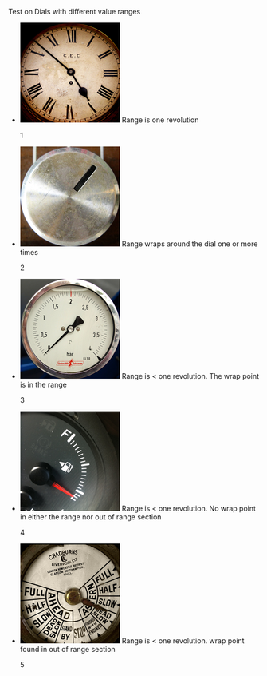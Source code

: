 Test on Dials with different value ranges

<span id="dial_container1"></span> <span id="dial_container2"></span> <span id="dial_container3"></span> <span id="dial_container4"></span> <span id="dial_container5"></span> <span id="dial_container6"></span>

-   <img src="assets/images/clock.png" width="200" height="200" />
    Range is one revolution

    1

-   <img src="assets/images/wrapper.png" width="200" height="200" />
    Range wraps around the dial one or more times

    2

-   <img src="assets/images/needle.png" width="200" height="200" />
    Range is &lt; one revolution. The wrap point is in the range

    3

-   <img src="assets/images/gas.png" width="200" height="200" />
    Range is &lt; one revolution. No wrap point in either the range nor out of range section

    4

-   <img src="assets/images/ship.png" width="200" height="200" />
    Range is &lt; one revolution. wrap point found in out of range section

    5
